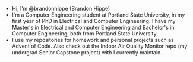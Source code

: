 - Hi, I’m @brandonhippe (Brandon Hippe)
- I'm a Computer Engineering student at Portland State University, in my first year of PhD in Electrical and Computer Engineering. I have my Master's in Electrical and Computer Engineering and Bachelor's in Computer Engineering, both from Portland State University.
- I use my repositories for homework and personal projects such as Advent of Code. Also check out the Indoor Air Quality Monitor repo (my undergrad Senior Capstone project) with I currently maintain.

<!---
brandonhippe/brandonhippe is a ✨ special ✨ repository because its `README.md` (this file) appears on your GitHub profile.
You can click the Preview link to take a look at your changes.
--->
